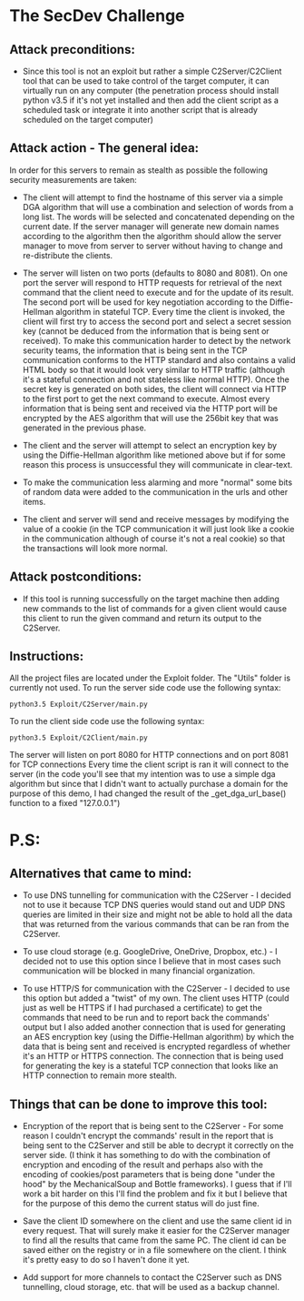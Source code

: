 # The SecDev Challenge


Attack preconditions:
-----------------------
+ Since this tool is not an exploit but rather a simple C2Server/C2Client tool that can be used to take control of 
          the target computer, it can virtually run on any computer (the penetration process should install python 
          v3.5 if it's not yet installed and then add the client script as a scheduled task or integrate it into 
          another script that is already scheduled on the target computer)


Attack action - The general idea:
---------------------------------
In order for this servers to remain as stealth as possible the following security measurements are taken:
+ The client will attempt to find the hostname of this server via a simple DGA algorithm that will use a
          combination and selection of words from a long list. The words will be selected and concatenated depending
          on the current date. If the server manager will generate new domain names according to the algorithm then the
          algorithm should allow the server manager to move from server to server without having to change and re-distribute
          the clients.
  
+ The server will listen on two ports (defaults to 8080 and 8081). On one port the server will respond to HTTP
          requests for retrieval of the next command that the client need to execute and for the update of its result.
          The second port will be used for key negotiation according to the Diffie-Hellman algorithm in stateful TCP. Every time the client
          is invoked, the client will first try to access the second port and select a secret session key (cannot be deduced
          from the information that is being sent or received). To make this communication harder to detect by the network
          security teams, the information that is being sent in the TCP communication conforms to the HTTP standard and
          also contains a valid HTML body so that it would look very similar to HTTP traffic (although it's a stateful
          connection and not stateless like normal HTTP). Once the secret key is generated on both sides, the client will
          connect via HTTP to the first port to get the next command to execute. Almost every information that is being
          sent and received via the HTTP port will be encrypted by the AES algorithm that will use the 256bit key that
          was generated in the previous phase.
  
+ The client and the server will attempt to select an encryption key by using the Diffie-Hellman algorithm like
          metioned above but if for some reason this process is unsuccessful they will communicate in clear-text.
          
+ To make the communication less alarming and more "normal" some bits of random data were added to the communication
  in the urls and other items.
  
+ The client and server will send and receive messages by modifying the value of a cookie (in the TCP communication
          it will just look like a cookie in the communication although of course it's not a real cookie) so that the transactions
          will look more normal.


Attack postconditions:
------------------------
+ If this tool is running successfully on the target machine then adding new commands to the list of commands for a given 
          client would cause this client to run the given command and return its output to the C2Server.


Instructions:
-------------
All the project files are located under the Exploit folder. The "Utils" folder is currently not used.
To run the server side code use the following syntax:
```
python3.5 Exploit/C2Server/main.py
```

To run the client side code use the following syntax:
```
python3.5 Exploit/C2Client/main.py
```

The server will listen on port 8080 for HTTP connections and on port 8081 for TCP connections
Every time the client script is ran it will connect to the server (in the code you'll see that my intention was 
to use a simple dga algorithm but since that I didn't want to actually purchase a domain for the 
purpose of this demo, I had changed the result of the _get_dga_url_base() function to a fixed "127.0.0.1")


P.S:
====
Alternatives that came to mind:
-------------------------------
+ To use DNS tunnelling for communication with the C2Server - I decided not to use it because
          TCP DNS queries would stand out and UDP DNS queries are limited in their size and might not
          be able to hold all the data that was returned from the various commands that can be ran from the C2Server.
          
+ To use cloud storage (e.g. GoogleDrive, OneDrive, Dropbox, etc.) - I decided not to use this option since I believe
          that in most cases such communication will be blocked in many financial organization.
          
+ To use HTTP/S for communication with the C2Server - I decided to use this option but added a "twist" of my own.
          The client uses HTTP (could just as well be HTTPS if I had purchased a certificate) to get the commands that
          need to be run and to report back the commands' output but I also added another connection that is used for
          generating an AES encryption key (using the Diffie-Hellman algorithm) by which the data that is being sent
          and received is encrypted regardless of whether it's an HTTP or HTTPS connection. The connection that is
          being used for generating the key is a stateful TCP connection that looks like an HTTP connection to remain
          more stealth.

Things that can be done to improve this tool:
---------------------------------------------
+ Encryption of the report that is being sent to the C2Server - For some reason I couldn't encrypt the
          commands' result in the report that is being sent to the C2Server and still be able to decrypt it correctly on
          the server side. (I think it has something to do
          with the combination of encryption and encoding of the result and perhaps also with the encoding of
          cookies/post parameters that is being done "under the hood" by the MechanicalSoup and Bottle frameworks). I guess
          that if I'll work a bit harder on this I'll find the problem and fix it but I believe that for the purpose of
          this demo the current status will do just fine.
  
+ Save the client ID somewhere on the client and use the same client id in every request. That will surely make it
          easier for the C2Server manager to find all the results that came from the same PC. The client id can be saved
          either on the registry or in a file somewhere on the client. I think it's pretty easy to do so I haven't done it
          yet.
  
+ Add support for more channels to contact the C2Server such as DNS tunnelling, cloud storage, etc. that will be
         used as a backup channel.